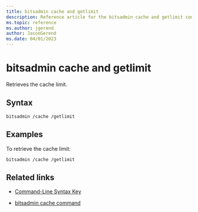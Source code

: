 ```yaml
---
title: bitsadmin cache and getlimit
description: Reference article for the bitsadmin cache and getlimit command that retrieves the cache limit.
ms.topic: reference
ms.author: jgerend
author: JasonGerend
ms.date: 04/01/2023
---
```


# bitsadmin cache and getlimit

Retrieves the cache limit.

## Syntax

```
bitsadmin /cache /getlimit
```

## Examples

To retrieve the cache limit:

```
bitsadmin /cache /getlimit
```

## Related links

- [Command-Line Syntax Key](command-line-syntax-key.md)

- [bitsadmin cache command](bitsadmin-cache.md)
